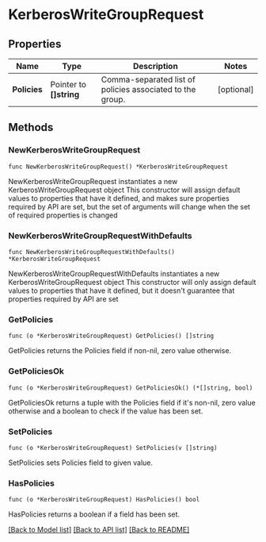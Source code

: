 # KerberosWriteGroupRequest

## Properties

Name | Type | Description | Notes
------------ | ------------- | ------------- | -------------
**Policies** | Pointer to **[]string** | Comma-separated list of policies associated to the group. | [optional] 

## Methods

### NewKerberosWriteGroupRequest

`func NewKerberosWriteGroupRequest() *KerberosWriteGroupRequest`

NewKerberosWriteGroupRequest instantiates a new KerberosWriteGroupRequest object
This constructor will assign default values to properties that have it defined,
and makes sure properties required by API are set, but the set of arguments
will change when the set of required properties is changed

### NewKerberosWriteGroupRequestWithDefaults

`func NewKerberosWriteGroupRequestWithDefaults() *KerberosWriteGroupRequest`

NewKerberosWriteGroupRequestWithDefaults instantiates a new KerberosWriteGroupRequest object
This constructor will only assign default values to properties that have it defined,
but it doesn't guarantee that properties required by API are set

### GetPolicies

`func (o *KerberosWriteGroupRequest) GetPolicies() []string`

GetPolicies returns the Policies field if non-nil, zero value otherwise.

### GetPoliciesOk

`func (o *KerberosWriteGroupRequest) GetPoliciesOk() (*[]string, bool)`

GetPoliciesOk returns a tuple with the Policies field if it's non-nil, zero value otherwise
and a boolean to check if the value has been set.

### SetPolicies

`func (o *KerberosWriteGroupRequest) SetPolicies(v []string)`

SetPolicies sets Policies field to given value.

### HasPolicies

`func (o *KerberosWriteGroupRequest) HasPolicies() bool`

HasPolicies returns a boolean if a field has been set.


[[Back to Model list]](../README.md#documentation-for-models) [[Back to API list]](../README.md#documentation-for-api-endpoints) [[Back to README]](../README.md)


